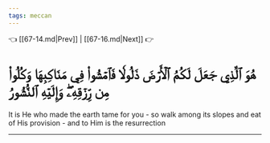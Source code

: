 ```yaml
---
tags: meccan
---
```


👈 [[67-14.md|Prev]] | [[67-16.md|Next]] 👉

# هُوَ ٱلَّذِي جَعَلَ لَكُمُ ٱلۡأَرۡضَ ذَلُولٗا فَٱمۡشُواْ فِي مَنَاكِبِهَا وَكُلُواْ مِن رِّزۡقِهِۦۖ وَإِلَيۡهِ ٱلنُّشُورُ

It is He who made the earth tame for you - so walk among its slopes and eat of His provision - and to Him is the resurrection

---

